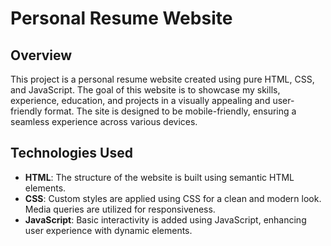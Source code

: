 # Personal Resume Website

## Overview

This project is a personal resume website created using pure HTML, CSS, and JavaScript. The goal of this website is to showcase my skills, experience, education, and projects in a visually appealing and user-friendly format. The site is designed to be mobile-friendly, ensuring a seamless experience across various devices.

## Technologies Used

- **HTML**: The structure of the website is built using semantic HTML elements.
- **CSS**: Custom styles are applied using CSS for a clean and modern look. Media queries are utilized for responsiveness.
- **JavaScript**: Basic interactivity is added using JavaScript, enhancing user experience with dynamic elements.

